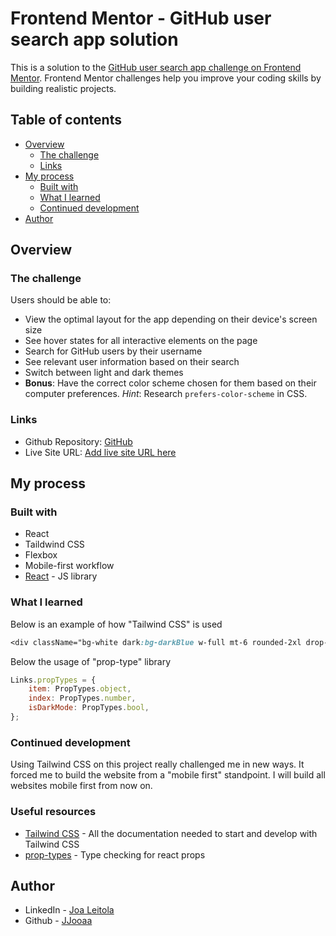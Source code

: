 # Frontend Mentor - GitHub user search app solution

This is a solution to the [GitHub user search app challenge on Frontend Mentor](https://www.frontendmentor.io/challenges/github-user-search-app-Q09YOgaH6). Frontend Mentor challenges help you improve your coding skills by building realistic projects. 

## Table of contents

- [Overview](#overview)
  - [The challenge](#the-challenge)
  - [Links](#links)
- [My process](#my-process)
  - [Built with](#built-with)
  - [What I learned](#what-i-learned)
  - [Continued development](#continued-development)
- [Author](#author)


## Overview

### The challenge

Users should be able to:

- View the optimal layout for the app depending on their device's screen size
- See hover states for all interactive elements on the page
- Search for GitHub users by their username
- See relevant user information based on their search
- Switch between light and dark themes
- **Bonus**: Have the correct color scheme chosen for them based on their computer preferences. _Hint_: Research `prefers-color-scheme` in CSS.

### Links

- Github Repository: [GitHub](https://github.com/JJooaa/github-user-search-app)
- Live Site URL: [Add live site URL here](https://your-live-site-url.com)

## My process

### Built with

- React
- Taildwind CSS
- Flexbox
- Mobile-first workflow
- [React](https://reactjs.org/) - JS library

### What I learned

Below is an example of how "Tailwind CSS" is used
```css
<div className="bg-white dark:bg-darkBlue w-full mt-6 rounded-2xl drop-shadow-lg flex-col">
```
Below the usage of "prop-type" library 
```js
Links.propTypes = {
    item: PropTypes.object,
    index: PropTypes.number,
    isDarkMode: PropTypes.bool,
};
```

### Continued development

Using Tailwind CSS on this project really challenged me in new ways. It forced me to build the website from a "mobile first" standpoint. I will build all websites mobile first from now on.

### Useful resources

- [Tailwind CSS](https://tailwindcss.com/) - All the documentation needed to start and develop with Tailwind CSS
- [prop-types](https://www.npmjs.com/package/prop-types) - Type checking for react props

## Author

- LinkedIn - [Joa Leitola](https://www.your-site.com)
- Github - [JJooaa](https://www.frontendmentor.io/profile/yourusername)